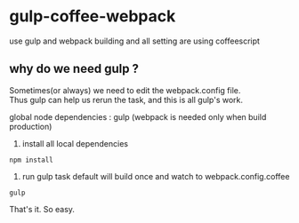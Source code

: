 # gulp-coffee-webpack
use gulp and webpack building and all setting are using coffeescript    

## why do we need gulp ?    

Sometimes(or always) we need to edit the webpack.config file.    
Thus gulp can help us rerun the task, and this is all gulp's work.

global node dependencies : gulp (webpack is needed only when build production)
1. install all local dependencies
```
npm install 
```
1. run gulp task default will build once and watch to webpack.config.coffee
```
gulp
```
That's it. So easy.
